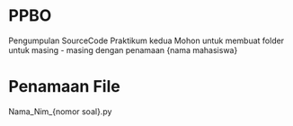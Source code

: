 # PPBO
Pengumpulan SourceCode Praktikum kedua
Mohon untuk membuat folder untuk masing - masing dengan penamaan {nama mahasiswa}
# Penamaan File
Nama_Nim_{nomor soal}.py
